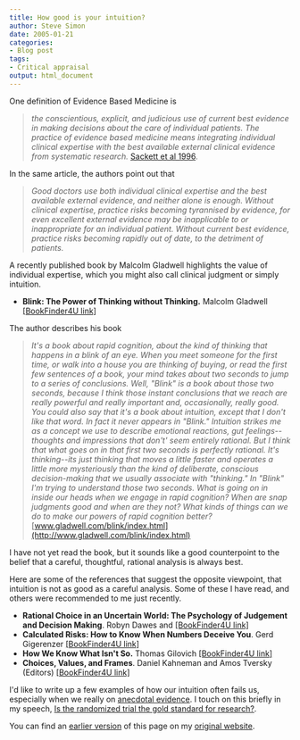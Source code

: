 ```yaml
---
title: How good is your intuition?
author: Steve Simon
date: 2005-01-21
categories:
- Blog post
tags:
- Critical appraisal
output: html_document
---
```

One definition of Evidence Based Medicine is

> *the conscientious, explicit, and judicious use of current best
> evidence in making decisions about the care of individual patients.
> The practice of evidence based medicine means integrating individual
> clinical expertise with the best available external clinical evidence
> from systematic research.* [Sackett et al
> 1996](http://bmj.bmjjournals.com/cgi/content/full/312/7023/71).

In the same article, the authors point out that

> *Good doctors use both individual clinical expertise and the best
> available external evidence, and neither alone is enough. Without
> clinical expertise, practice risks becoming tyrannised by evidence,
> for even excellent external evidence may be inapplicable to or
> inappropriate for an individual patient. Without current best
> evidence, practice risks becoming rapidly out of date, to the
> detriment of patients.*

A recently published book by Malcolm Gladwell highlights the value of
individual expertise, which you might also call clinical judgment or
simply intuition.

-   **Blink: The Power of Thinking without Thinking.** Malcolm Gladwell
    [\[BookFinder4U
    link\]](http://www.bookfinder4u.com/detail/0316172324.html)

The author describes his book

> *It\'s a book about rapid cognition, about the kind of thinking that
> happens in a blink of an eye. When you meet someone for the first
> time, or walk into a house you are thinking of buying, or read the
> first few sentences of a book, your mind takes about two seconds to
> jump to a series of conclusions. Well, \"Blink\" is a book about those
> two seconds, because I think those instant conclusions that we reach
> are really powerful and really important and, occasionally, really
> good. You could also say that it\'s a book about intuition, except
> that I don\'t like that word. In fact it never appears in \"Blink.\"
> Intuition strikes me as a concept we use to describe emotional
> reactions, gut feelings\--thoughts and impressions that don\'t\' seem
> entirely rational. But I think that what goes on in that first two
> seconds is perfectly rational. It\'s thinking\--its just thinking that
> moves a little faster and operates a little more mysteriously than the
> kind of deliberate, conscious decision-making that we usually
> associate with \"thinking.\" In \"Blink\" I\'m trying to understand
> those two seconds. What is going on in inside our heads when we engage
> in rapid cognition? When are snap judgments good and when are they
> not? What kinds of things can we do to make our powers of rapid
> cognition better?*
> [www.gladwell.com/blink/index.html](http://www.gladwell.com/blink/index.html)

I have not yet read the book, but it sounds like a good counterpoint to
the belief that a careful, thoughtful, rational analysis is always best.

Here are some of the references that suggest the opposite viewpoint,
that intuition is not as good as a careful analysis. Some of these I
have read, and others were recommended to me just recently.

-   **Rational Choice in an Uncertain World: The Psychology of Judgement
    and Decision Making**. Robyn Dawes and [\[BookFinder4U
    link\]](http://www.bookfinder4u.com/detail/076192275X.html)
-   **Calculated Risks: How to Know When Numbers Deceive You**. Gerd
    Gigerenzer [\[BookFinder4U
    link\]](http://www.bookfinder4u.com/detail/0743254236.html)
-   **How We Know What Isn\'t So.** Thomas Gilovich [\[BookFinder4U
    link\]](http://www.bookfinder4u.com/detail/0029117062.html)
-   **Choices, Values, and Frames**. Daniel Kahneman and Amos Tversky
    (Editors) [\[BookFinder4U
    link\]](http://www.bookfinder4u.com/detail/0521284147.html)

I\'d like to write up a few examples of how our intuition often fails
us, especially when we really on [anecdotal
evidence](http://en.wikipedia.org/wiki/Anecdotal_evidence). I touch on
this briefly in my speech, [Is the randomized trial the gold standard
for
research?](http://www.childrensmercy.org/stats/weblog2004/GoldStandard.asp).

You can find an [earlier version][sim1] of this page on my [original website][sim2].


[sim1]: http://www.pmean.com/05/Intuition.html
[sim2]: http://www.pmean.com/original_site.html
